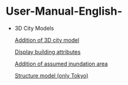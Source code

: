 # User-Manual-English-

- 3D City Models

  [Addition of 3D city model](https://github.com/CS-eukarya/User-Manual-English-/blob/3D-City-Models/Addition%20of%203D%20city%20model.md)

  [Display building attributes](https://github.com/CS-eukarya/User-Manual-English-/blob/3D-City-Models/Display%20building%20attributes.md)

  [Addition of assumed inundation area](https://github.com/CS-eukarya/User-Manual-English-/blob/3D-City-Models/Addition%20of%20assumed%20inundation%20area.md)

  [Structure model (only Tokyo)](https://github.com/CS-eukarya/User-Manual-English-/blob/3D-City-Models/Structure%20model%20(%20only%20Tokyo%20).md)

